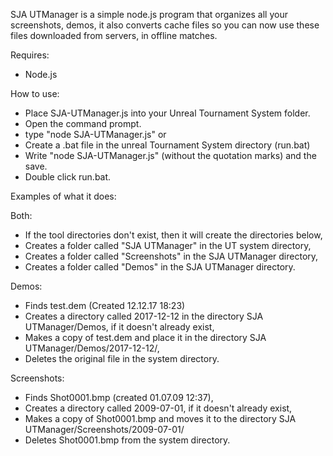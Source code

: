 SJA UTManager is a simple node.js program that organizes all your screenshots, demos, it also converts cache files so you can now use these files downloaded from servers, in offline matches.


Requires:
- Node.js

How to use:
- Place SJA-UTManager.js into your Unreal Tournament System folder.
- Open the command prompt.
- type "node SJA-UTManager.js"
or
- Create a .bat file in the unreal Tournament System directory (run.bat)
- Write "node SJA-UTManager.js" (without the quotation marks) and the save.
- Double click run.bat.

Examples of what it does:

Both:
- If the tool directories don't exist, then it will create the directories below,
- Creates a folder called "SJA UTManager" in the UT system directory,
- Creates a folder called "Screenshots" in the SJA UTManager directory,
- Creates a folder called "Demos" in the SJA UTManager directory.

Demos:
- Finds test.dem (Created 12.12.17 18:23)
- Creates a directory called 2017-12-12 in the directory SJA UTManager/Demos, if it doesn't already exist,
- Makes a copy of test.dem and place it in the directory SJA UTManager/Demos/2017-12-12/,
- Deletes the original file in the system directory.

Screenshots:
- Finds Shot0001.bmp (created 01.07.09 12:37),
- Creates a directory called 2009-07-01, if it doesn't already exist,
- Makes a copy of Shot0001.bmp and moves it to the directory SJA UTManager/Screenshots/2009-07-01/
- Deletes Shot0001.bmp from the system directory.

